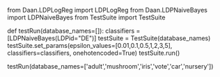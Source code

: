 from Daan.LDPLogReg import LDPLogReg
from Daan.LDPNaiveBayes import LDPNaiveBayes
from TestSuite import TestSuite

def testRun(database_names=[]):
    classifiers = [LDPNaiveBayes(LDPid="DE")]
    testSuite = TestSuite(database_names)
    testSuite.set_params(epsilon_values=[0.01,0.1,0.5,1,2,3,5], classifiers=classifiers, onehotencoded=True)
    testSuite.run()

testRun(database_names=['adult','mushroom','iris','vote','car','nursery'])
